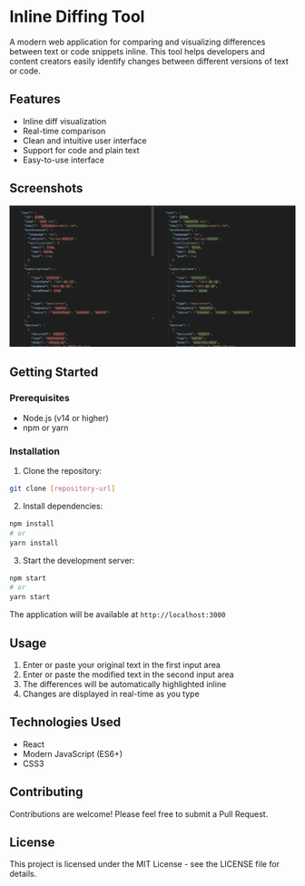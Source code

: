 # Inline Diffing Tool

A modern web application for comparing and visualizing differences between text or code snippets inline. This tool helps developers and content creators easily identify changes between different versions of text or code.

## Features

- Inline diff visualization
- Real-time comparison
- Clean and intuitive user interface
- Support for code and plain text
- Easy-to-use interface

## Screenshots

![Application Screenshot](./docs/assets/screenshot.png)

## Getting Started

### Prerequisites

- Node.js (v14 or higher)
- npm or yarn

### Installation

1. Clone the repository:
```bash
git clone [repository-url]
```

2. Install dependencies:
```bash
npm install
# or
yarn install
```

3. Start the development server:
```bash
npm start
# or
yarn start
```

The application will be available at `http://localhost:3000`

## Usage

1. Enter or paste your original text in the first input area
2. Enter or paste the modified text in the second input area
3. The differences will be automatically highlighted inline
4. Changes are displayed in real-time as you type

## Technologies Used

- React
- Modern JavaScript (ES6+)
- CSS3

## Contributing

Contributions are welcome! Please feel free to submit a Pull Request.

## License

This project is licensed under the MIT License - see the LICENSE file for details. 
